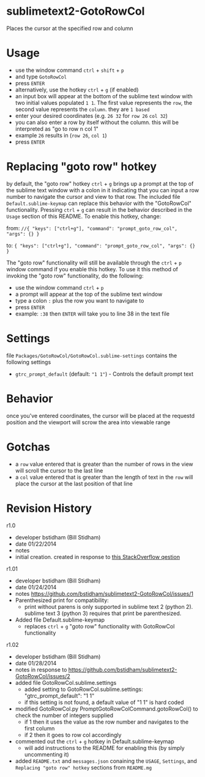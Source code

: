 sublimetext2-GotoRowCol
=======================

Places the cursor at the specified row and column 

Usage
=====

* use the window command `ctrl` + `shift` + `p` 
* and type `GotoRowCol`
* press `ENTER`
 * alternatively, use the hotkey `ctrl` + `g` (if enabled)
* an input box will appear at the bottom of the sublime text window with two initial values populated `1 1`. The first value represents the `row`, the second value represents the `column`. they are `1 based` 
* enter your desired coordinates (e.g. `26 32` for `row 26` `col 32`)
 * you can also enter a row by itself without the column. this will be interpreted as "go to row n col 1"
  * example `26` results in (`row 26`, `col 1`)
* press `ENTER`

Replacing "goto row" hotkey
===========================

by default, the "goto row" hotkey `ctrl` + `g` brings up a prompt at the top of the sublime text window with a colon in it indicating that you can input a row number to navigate the cursor and view to that row. The included file `Default.sublime-keymap` can replace this behavior with the "GotoRowCol" functionality. Pressing `ctrl` + `g` can result in the behavior described in the `Usage` section of this README. To enable this hotkey, change:

from: `//{ "keys": ["ctrl+g"], "command": "prompt_goto_row_col", "args": {} }`

to:   `{ "keys": ["ctrl+g"], "command": "prompt_goto_row_col", "args": {} }`

The "goto row" functionality will still be available through the `ctrl` + `p` window command if you enable this hotkey. To use it this method of invoking the "goto row" functionality, do the following:

* use the window command `ctrl` + `p`
* a prompt will appear at the top of the sublime text window
* type a colon `:` plus the row you want to navigate to
* press `ENTER`
* example: `:38` then `ENTER` will take you to line 38 in the text file

Settings
========

file `Packages/GotoRowCol/GotoRowCol.sublime-settings` contains the following settings

* `gtrc_prompt_default` (default: `"1 1"`) - Controls the default prompt text

Behavior
========

once you've entered coordinates, the cursor will be placed at the requestd position and the viewport will scrow the area into viewable range

Gotchas
=======

* a `row` value entered that is greater than the number of rows in the view will scroll the cursor to the last line
* a `col` value entered that is greater than the length of text in the `row` will place the cursor at the last position of that line


Revision History
================

r1.0
  * developer bstidham (Bill Stidham)
  * date      01/22/2014
  * notes     
   * initial creation. created in response to [this StackOverflow qestion](http://stackoverflow.com/questions/21283763/sublime-text-goto-line-and-column/21288455#21288455)

r1.01
  * developer bstidham (Bill Stidham)
  * date      01/24/2014
  * notes     https://github.com/bstidham/sublimetext2-GotoRowCol/issues/1
   * Parenthesized print for compatibility: 
     * print without parens is only supported in sublime text 2 (python 2). sublime text 3 (python 3) requires that print be parenthesized.
   * Added file Default.sublime-keymap
     * replaces `ctrl` + `g` "goto row" functionality with GotoRowCol functionality

r1.02
  * developer bstidham (Bill Stidham)
  * date      01/28/2014
  * notes     in response to https://github.com/bstidham/sublimetext2-GotoRowCol/issues/2
   * added file GotoRowCol.sublime.settings
     * added setting to GotoRowCol.sublime.settings: "gtrc_prompt_default": "1 1"
     * if this setting is not found, a default value of "1 1" is hard coded
   * modified GotoRowCol.py PromptGotoRowColCommand.gotoRowCol() to check the number of integers supplied
     * if 1 then it uses the value as the row number and navigates to the first column
     * if 2 then it goes to row col accordingly
   * commented out the `ctrl` + `g` hotkey in Default.sublime-keymap
     * will add instructions to the README for enabling this (by simply uncommenting it)
  * added `README.txt` and `messages.json` conaining the `USAGE`, `Settings`, and `Replacing "goto row" hotkey` sections from `README.mg`
